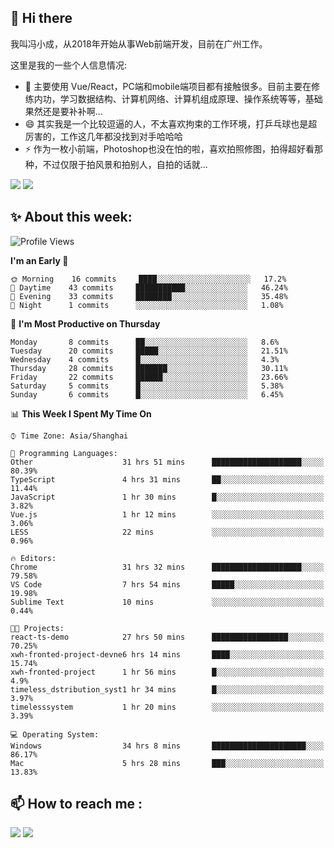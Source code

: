 ## 👋 Hi there

我叫冯小成，从2018年开始从事Web前端开发，目前在广州工作。

这里是我的一些个人信息情况:

- 🌱 主要使用 Vue/React，PC端和mobile端项目都有接触很多。目前主要在修练内功，学习数据结构、计算机网络、计算机组成原理、操作系统等等，基础果然还是要补补啊...
- 😄 其实我是一个比较逗逼的人，不太喜欢拘束的工作环境，打乒乓球也是超厉害的，工作这几年都没找到对手哈哈哈
- ⚡ 作为一枚小前端，Photoshop也没在怕的啦，喜欢拍照修图，拍得超好看那种，不过仅限于拍风景和拍别人，自拍的话就...

![](https://github-readme-stats.vercel.app/api?username=fxpixels&theme=graywhite&hide_border=true)
![](https://github-readme-stats.vercel.app/api/top-langs/?username=fxpixels&hide_border=true&layout=compact)

<!--
<img src="https://github-readme-stats.vercel.app/api?username=fxpixels&theme=graywhite&hide_border=true" width="500" alt=""/>
<img src="https://github-readme-stats.vercel.app/api/top-langs/?username=fxpixels&hide_border=true&layout=compact" width="300" alt=""/>
-->
## ✨ About this week:
<!--START_SECTION:waka-->
![Profile Views](http://img.shields.io/badge/Profile%20Views-0-blue)

**I'm an Early 🐤** 

```text
🌞 Morning    16 commits     ████░░░░░░░░░░░░░░░░░░░░░   17.2% 
🌆 Daytime    43 commits     ███████████░░░░░░░░░░░░░░   46.24% 
🌃 Evening    33 commits     ████████░░░░░░░░░░░░░░░░░   35.48% 
🌙 Night      1 commits      ░░░░░░░░░░░░░░░░░░░░░░░░░   1.08%

```
📅 **I'm Most Productive on Thursday** 

```text
Monday       8 commits      ██░░░░░░░░░░░░░░░░░░░░░░░   8.6% 
Tuesday      20 commits     █████░░░░░░░░░░░░░░░░░░░░   21.51% 
Wednesday    4 commits      █░░░░░░░░░░░░░░░░░░░░░░░░   4.3% 
Thursday     28 commits     ███████░░░░░░░░░░░░░░░░░░   30.11% 
Friday       22 commits     ██████░░░░░░░░░░░░░░░░░░░   23.66% 
Saturday     5 commits      █░░░░░░░░░░░░░░░░░░░░░░░░   5.38% 
Sunday       6 commits      █░░░░░░░░░░░░░░░░░░░░░░░░   6.45%

```


📊 **This Week I Spent My Time On** 

```text
⌚︎ Time Zone: Asia/Shanghai

💬 Programming Languages: 
Other                    31 hrs 51 mins      ████████████████████░░░░░   80.39% 
TypeScript               4 hrs 31 mins       ██░░░░░░░░░░░░░░░░░░░░░░░   11.44% 
JavaScript               1 hr 30 mins        █░░░░░░░░░░░░░░░░░░░░░░░░   3.82% 
Vue.js                   1 hr 12 mins        ░░░░░░░░░░░░░░░░░░░░░░░░░   3.06% 
LESS                     22 mins             ░░░░░░░░░░░░░░░░░░░░░░░░░   0.96%

🔥 Editors: 
Chrome                   31 hrs 32 mins      ████████████████████░░░░░   79.58% 
VS Code                  7 hrs 54 mins       █████░░░░░░░░░░░░░░░░░░░░   19.98% 
Sublime Text             10 mins             ░░░░░░░░░░░░░░░░░░░░░░░░░   0.44%

🐱‍💻 Projects: 
react-ts-demo            27 hrs 50 mins      █████████████████░░░░░░░░   70.25% 
xwh-fronted-project-devne6 hrs 14 mins       ████░░░░░░░░░░░░░░░░░░░░░   15.74% 
xwh-fronted-project      1 hr 56 mins        █░░░░░░░░░░░░░░░░░░░░░░░░   4.9% 
timeless_dstribution_syst1 hr 34 mins        █░░░░░░░░░░░░░░░░░░░░░░░░   3.97% 
timelesssystem           1 hr 20 mins        ░░░░░░░░░░░░░░░░░░░░░░░░░   3.39%

💻 Operating System: 
Windows                  34 hrs 8 mins       █████████████████████░░░░   86.17% 
Mac                      5 hrs 28 mins       ███░░░░░░░░░░░░░░░░░░░░░░   13.83%

```


<!--END_SECTION:waka-->

## :mailbox: How to reach me : 

[<img src="https://img.icons8.com/bubbles/50/000000/gmail.png"/>](mailto:iampcfox@gmail.com)
[<img target="_blank" src="https://img.icons8.com/bubbles/50/000000/github.png">](https://github.com/FxPixels)



<!-- ![Visitor Badge](https://visitor-badge.laobi.icu/badge?page_id=fxpixels) -->

<!--
**FxPixels/FxPixels** is a ✨ _special_ ✨ repository because its `README.md` (this file) appears on your GitHub profile.

Here are some ideas to get you started:

- 🔭 I’m currently working on ...
- 🌱 I’m currently learning ...
- 👯 I’m looking to collaborate on ...
- 🤔 I’m looking for help with ...
- 💬 Ask me about ...
- 📫 How to reach me: ...
- 😄 Pronouns: ...
- ⚡ Fun fact: ...
-->
